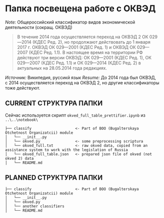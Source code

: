 # Папка посвещена работе с ОКВЭД
_Note:_ Общероссийский классификатор видов экономической деятельности (сокращ. ОКВЭД)

> В течение 2014 года осуществляется переход на ОКВЭД 2 ОК 029—2014 (КДЕС Ред. 2), но продолжают действовать до 1 января 2017 г. ОКВЭД ОК 029—2001 (КДЕС Ред. 1) и ОКВЭД ОК 029—2007 (КДЕС Ред. 1.1). В настоящее время на территории РФ действуют три версии ОКВЭД: ОК 029—2001 (КДЕС Ред. 1), ОК 029—2007 (КДЕС Ред. 1.1) и ОК 029—2014 (КДЕС Ред. 2) в актуальных на 28.05.2014 года редакциях.

_Источник:_ Википедия, руссикй язык
_Resume:_ До 2014 года был ОКВЭД, с 2014 осуществляется переход на ОКВЭД 2, но другие классификаторы тоже действуют.

## CURRENT СТРУКТУРА ПАПКИ

Сейчас используется скрипт ```okved_full_table_prettifier.ipynb``` из ```..\..\notebook\```

```
├── classify             		<- Part of BOO (Bugalterskaya Otchetnost Organizatcii) module
│   └── __init__.py 
│   └── okved.py				<- some preprocessing scriptura
│   └── okved_full.txt			<- raw okved data, copied from an assistance system to work with the legislation of Russia
│   └── okved_full_table.json 	<- prepared json file of okved (not okved 2) data
│   └── README.md
```

## PLANNED СТРУКТУРА ПАПКИ

```
├── classify             		<- Part of BOO (Bugalterskaya Otchetnost Organizatcii) module
│   └── __init__.py 
│   └── okved.py
│   └── another classifiers
│   └── README.md
```
